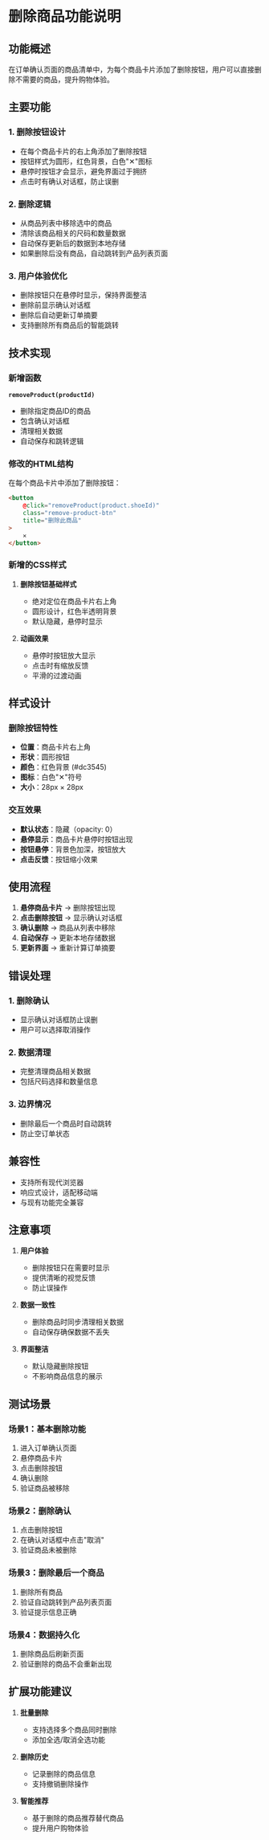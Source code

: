 # 删除商品功能说明

## 功能概述

在订单确认页面的商品清单中，为每个商品卡片添加了删除按钮，用户可以直接删除不需要的商品，提升购物体验。

## 主要功能

### 1. 删除按钮设计
- 在每个商品卡片的右上角添加了删除按钮
- 按钮样式为圆形，红色背景，白色"✕"图标
- 悬停时按钮才会显示，避免界面过于拥挤
- 点击时有确认对话框，防止误删

### 2. 删除逻辑
- 从商品列表中移除选中的商品
- 清除该商品相关的尺码和数量数据
- 自动保存更新后的数据到本地存储
- 如果删除后没有商品，自动跳转到产品列表页面

### 3. 用户体验优化
- 删除按钮只在悬停时显示，保持界面整洁
- 删除前显示确认对话框
- 删除后自动更新订单摘要
- 支持删除所有商品后的智能跳转

## 技术实现

### 新增函数

**`removeProduct(productId)`**
- 删除指定商品ID的商品
- 包含确认对话框
- 清理相关数据
- 自动保存和跳转逻辑

### 修改的HTML结构

在每个商品卡片中添加了删除按钮：
```html
<button 
    @click="removeProduct(product.shoeId)" 
    class="remove-product-btn"
    title="删除此商品"
>
    ✕
</button>
```

### 新增的CSS样式

1. **删除按钮基础样式**
   - 绝对定位在商品卡片右上角
   - 圆形设计，红色半透明背景
   - 默认隐藏，悬停时显示

2. **动画效果**
   - 悬停时按钮放大显示
   - 点击时有缩放反馈
   - 平滑的过渡动画

## 样式设计

### 删除按钮特性
- **位置**：商品卡片右上角
- **形状**：圆形按钮
- **颜色**：红色背景 (#dc3545)
- **图标**：白色"✕"符号
- **大小**：28px × 28px

### 交互效果
- **默认状态**：隐藏（opacity: 0）
- **悬停显示**：商品卡片悬停时按钮出现
- **按钮悬停**：背景色加深，按钮放大
- **点击反馈**：按钮缩小效果

## 使用流程

1. **悬停商品卡片** → 删除按钮出现
2. **点击删除按钮** → 显示确认对话框
3. **确认删除** → 商品从列表中移除
4. **自动保存** → 更新本地存储数据
5. **更新界面** → 重新计算订单摘要

## 错误处理

### 1. 删除确认
- 显示确认对话框防止误删
- 用户可以选择取消操作

### 2. 数据清理
- 完整清理商品相关数据
- 包括尺码选择和数量信息

### 3. 边界情况
- 删除最后一个商品时自动跳转
- 防止空订单状态

## 兼容性

- 支持所有现代浏览器
- 响应式设计，适配移动端
- 与现有功能完全兼容

## 注意事项

1. **用户体验**
   - 删除按钮只在需要时显示
   - 提供清晰的视觉反馈
   - 防止误操作

2. **数据一致性**
   - 删除商品时同步清理相关数据
   - 自动保存确保数据不丢失

3. **界面整洁**
   - 默认隐藏删除按钮
   - 不影响商品信息的展示

## 测试场景

### 场景1：基本删除功能
1. 进入订单确认页面
2. 悬停商品卡片
3. 点击删除按钮
4. 确认删除
5. 验证商品被移除

### 场景2：删除确认
1. 点击删除按钮
2. 在确认对话框中点击"取消"
3. 验证商品未被删除

### 场景3：删除最后一个商品
1. 删除所有商品
2. 验证自动跳转到产品列表页面
3. 验证提示信息正确

### 场景4：数据持久化
1. 删除商品后刷新页面
2. 验证删除的商品不会重新出现

## 扩展功能建议

1. **批量删除**
   - 支持选择多个商品同时删除
   - 添加全选/取消全选功能

2. **删除历史**
   - 记录删除的商品信息
   - 支持撤销删除操作

3. **智能推荐**
   - 基于删除的商品推荐替代商品
   - 提升用户购物体验
